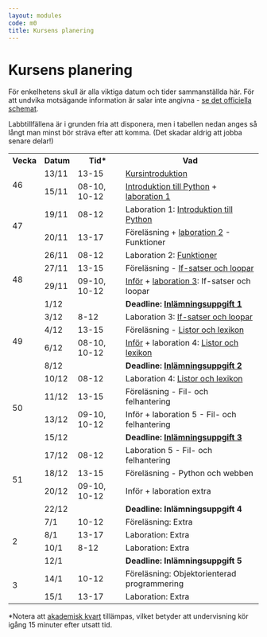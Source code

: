 ```yaml
---
layout: modules
code: m0
title: Kursens planering
---
```


# Kursens planering

För enkelhetens skull är alla viktiga datum och tider sammanställda här. För att undvika motsägande information är salar inte angivna - [se det officiella schemat](https://schema.mau.se/setup/jsp/Schema.jsp?startDatum=idag&intervallTyp=m&intervallAntal=6&sprak=SV&sokMedAND=true&forklaringar=true&resurser=k.DA354A-20192-98092-).

Labbtillfällena är i grunden fria att disponera, men i tabellen nedan anges så långt man minst bör sträva efter att komma. (Det skadar aldrig att jobba senare delar!)

<table class="table" id="plan">
    <tr class="odd header">
        <th>Vecka</th>
        <th>Datum</th>
        <th>Tid*</th>
        <th>Vad</th>
    </tr>
    <tr class="lecture even">
        <td rowspan="2">46</td>
        <td>13/11</td>
        <td>13-15</td>
        <td><a href="/modules/m1/lectures/F01.html">Kursintroduktion</a></td>
    </tr>
    <tr class="laboration even">
        <td>15/11</td>
        <td>08-10, 10-12</td>
        <td><a href="/modules/m1/lectures/F02.html">Introduktion till Python</a> + <a href="/modules/m1/">laboration 1</a></td>
    </tr>
    <tr class="laboration odd">
        <td rowspan="2">47</td>
        <td>19/11</td>
        <td>08-12</td>
        <td>Laboration 1: <a href="/modules/m1/">Introduktion till Python</a></td>
    </tr>
    <tr class="lecture odd">
        <td>20/11</td>
        <td>13-17</td>
        <td>Föreläsning + <a href="/modules/m2/">laboration 2</a> - Funktioner</td>
    </tr>
    <tr class="laboration even">
        <td rowspan="4">48</td>
        <td>26/11</td>
        <td>08-12</td>
        <td>Laboration 2: <a href="/modules/m2/">Funktioner</a></td>
    </tr>
    <tr class="lecture even">
        <td>27/11</td>
        <td>13-15</td>
        <td>Föreläsning - <a href="/modules/m3/lectures/F01.html">If-satser och loopar</a></td>
    </tr>
    <tr class="laboration even">
        <td>29/11</td>
        <td>09-10, 10-12</td>
        <td><a href="/modules/m3/lectures/F02.html">Inför</a> + <a href="/modules/m3/">laboration 3</a>: If-satser och loopar</td>
    </tr>
    <tr class="tenta assignment even">
        <td colspan="2">1/12</td>
        <td><strong>Deadline: <a href="/modules/m2/assignments/U1.html">Inlämningsuppgift 1</a></strong></td>
    </tr>
    <tr class="laboration odd">
        <td rowspan="4">49</td>
        <td>3/12</td>
        <td>8-12</td>
        <td>Laboration 3: <a href="/modules/m3/">If-satser och loopar</a></td>
    </tr>    
    <tr class="lecture odd">
        <td>4/12</td>
        <td>13-15</td>
        <td>Föreläsning - <a href="/modules/m4/lectures/F01.html">Listor och lexikon</a></td>
    </tr>
    <tr class="laboration odd">
        <td>6/12</td>
        <td>08-10, 10-12</td>
        <td><a href="/modules/m4/lectures/F02.html">Inför</a> + laboration 4: <a href="/modules/m4/">Listor och lexikon</a></td>
    </tr>
    <tr class="tenta assignment odd">
		<td colspan="2">8/12</td>
        <td><strong>Deadline: <a href="/modules/m3/assignments/U1.html">Inlämningsuppgift 2</a></strong></td>
	</tr>
    <tr class="laboration even">
        <td rowspan="4">50</td>
        <td>10/12</td>
        <td>08-12</td>
        <td>Laboration 4: <a href="/modules/m4/">Listor och lexikon</a></td>
    </tr>
    <tr class="lecture even">
        <td>11/12</td>
        <td>13-15</td>
        <td>Föreläsning - Fil- och felhantering</td>
    </tr>
	<tr class="laboration even">
        <td>13/12</td>
        <td>09-10, 10-12</td>
        <td>Inför + laboration 5 - Fil- och felhantering</td>
    </tr>
   	<tr class="tenta assignment even">
		<td colspan="2">15/12</td>
        <td><strong>Deadline: <a href="/modules/m4/assignments/U1.html">Inlämningsuppgift 3</a></strong></td>
	</tr>
    <tr class="laboration odd">
        <td rowspan="4">51</td>
        <td>17/12</td>
        <td>08-12</td>
        <td>Laboration 5 - Fil- och felhantering</td>
    </tr>
	<tr class="lecture odd">
		<td>18/12</td>
		<td>13-15</td>
		<td>Föreläsning - Python och webben</td>
	</tr>
    <tr class="laboration odd">
        <td>20/12</td>
		<td>09-10, 10-12</td>
        <td>Inför + laboration extra</td>
    </tr>
    <tr class="tenta assignment odd">
		<td colspan="2">22/12</td>
        <td><strong>Deadline: Inlämningsuppgift 4</strong></td>
	</tr>
    <tr class="laboration even">
        <td rowspan="4">2</td>
        <td>7/1</td>
        <td>10-12</td>
        <td>Föreläsning: Extra</td>
    </tr>
    <tr class="laboration even">
        <td>8/1</td>
        <td>13-17</td>
        <td>Laboration: Extra</td>
    </tr>
	<tr class="lecture even">
		<td>10/1</td>
		<td>8-12</td>
		<td>Laboration: Extra</td>
	</tr>
	<tr class="tenta assignment even">
		<td colspan="2">12/1</td>
        <td><strong>Deadline: Inlämningsuppgift 5</strong></td>
	</tr>
    <tr class="laboration odd">
        <td rowspan="2">3</td>
        <td>14/1</td>
        <td>10-12</td>
        <td>Föreläsning: Objektorienterad programmering</td>
    </tr>
    <tr class="laboration odd">
        <td>15/1</td>
        <td>13-17</td>
        <td>Laboration: Extra</td>
    </tr>
</table>

<p>*Notera att <a href="https://sv.wikipedia.org/wiki/Akademisk_kvart">akademisk kvart</a> tillämpas, vilket betyder att undervisning kör igång 15 minuter efter utsatt tid.</p>
